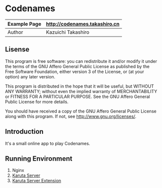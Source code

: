 Codenames
==========

| Example Page |    http://codenames.takashiro.cn      |
|--------------|---------------------------------------|
| Author       |           Kazuichi Takashiro          |


Lisense
-------
This program is free software: you can redistribute it and/or modify
it under the terms of the GNU Affero General Public License as
published by the Free Software Foundation, either version 3 of the
License, or (at your option) any later version.

This program is distributed in the hope that it will be useful,
but WITHOUT ANY WARRANTY; without even the implied warranty of
MERCHANTABILITY or FITNESS FOR A PARTICULAR PURPOSE.  See the
GNU Affero General Public License for more details.

You should have received a copy of the GNU Affero General Public License
along with this program. If not, see <http://www.gnu.org/licenses/>.

Introduction
------------

It's a small online app to play Codenames.

Running Environment
-------------------
1. Nginx
2. [Karuta Server](https://github.com/takashiro/karuta-node-server)
3. [Karuta Server Extension](https://github.com/takashiro/karuta-codenames)
